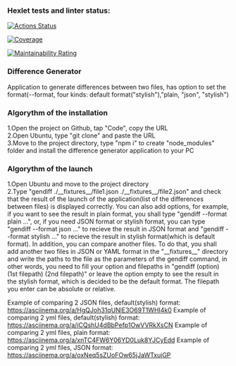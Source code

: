 ### Hexlet tests and linter status:

[![Actions Status](https://github.com/RedBeduin/qa-auto-engineer-javascript-project-87/actions/workflows/hexlet-check.yml/badge.svg)](https://github.com/RedBeduin/qa-auto-engineer-javascript-project-87/actions)

[![Coverage](https://sonarcloud.io/api/project_badges/measure?project=RedBeduin_qa-auto-engineer-javascript-project-87&metric=coverage)](https://sonarcloud.io/summary/new_code?id=RedBeduin_qa-auto-engineer-javascript-project-87)

[![Maintainability Rating](https://sonarcloud.io/api/project_badges/measure?project=RedBeduin_qa-auto-engineer-javascript-project-87&metric=sqale_rating)](https://sonarcloud.io/summary/new_code?id=RedBeduin_qa-auto-engineer-javascript-project-87)

### Difference Generator
Application to generate differences between two files, has option to set the format(--format, four kinds: default format("stylish"),"plain, "json", "stylish")

### Algorythm of the installation
1.Open the project on Github, tap "Code", copy the URL  
2.Open Ubuntu, type "git clone" and paste the URL  
3.Move to the project directory, type "npm i" to create "node_modules" folder and install the difference generator application to your PC  

### Algorythm of the launch
1.Open Ubuntu and move to the project directory  
2.Type "gendiff ./\_\_fixtures\_\_/file1.json ./\_\_fixtures\_\_/file2.json" and check that the result of the launch of the application(list of the differences between files) is displayed correctly. You can also add options, for example, if you want to see the result in plain format, you shall type "gendiff --format plain ...", or, if you need JSON format or stylish format, you can type "gendiff --format json ..." to recieve the result in JSON format and "gendiff --format stylish ..." to recieve the result in stylish format(which is default format). In addition, you can compare another files. To do that, you shall add another two files in JSON or YAML format in the "\_\_fixtures\_\_" directory and write the paths to the file as the parameters of the gendiff command, in other words, you need to fill your option and filepaths in "gendiff (option) (1st filepath) (2nd filepath)" or leave the option empty to see the result in the stylish format, which is decided to be the default format. The filepath you enter can be absolute or relative.  

Example of comparing 2 JSON files, default(stylish) format:
 https://asciinema.org/a/HgQJoh31qUNlE3O69T1WHI4k0
Example of comparing 2 yml files, default(stylish) format:
 https://asciinema.org/a/iCQshU4dBbPefp1OwVVRkXsCN 
Example of comparing 2 yml files, plain format:
 https://asciinema.org/a/xnTC4FW6Y06YD0Luk8YJCyEdd
Example of comparing 2 yml files, JSON format:
 https://asciinema.org/a/oxNeq5sZUoFOw65jJaWTxujGP

